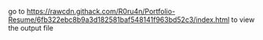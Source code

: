go to https://rawcdn.githack.com/R0ru4n/Portfolio-Resume/6fb322ebc8b9a3d182581baf548141f963bd52c3/index.html  to view the output file

